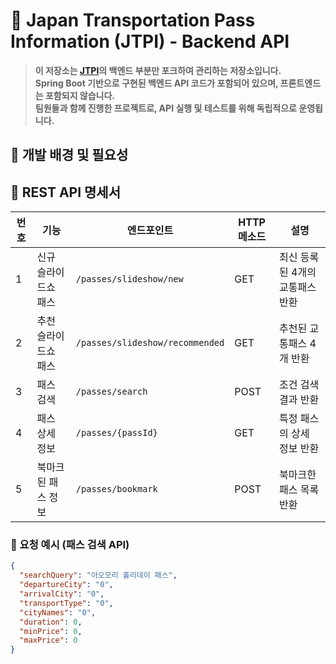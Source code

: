 # 🚆 Japan Transportation Pass Information (JTPI) - Backend API

> **이 저장소는 [JTPI](https://github.com/Capstone-Project-4-1)의 백엔드 부분만 포크하여 관리하는 저장소입니다.**  
> **Spring Boot 기반으로 구현된 백엔드 API 코드가 포함되어 있으며, 프론트엔드는 포함되지 않습니다.**  
> **팀원들과 함께 진행한 프로젝트로, API 실행 및 테스트를 위해 독립적으로 운영됩니다.**

## 📌 개발 배경 및 필요성 


## 📌 REST API 명세서

| 번호 | 기능 | 엔드포인트 | HTTP 메소드 | 설명 |
|----|----------------|-----------------------------|------------|-----------|
| 1  | 신규 슬라이드쇼 패스 | `/passes/slideshow/new` | GET | 최신 등록된 4개의 교통패스 반환 |
| 2  | 추천 슬라이드쇼 패스 | `/passes/slideshow/recommended` | GET | 추천된 교통패스 4개 반환 |
| 3  | 패스 검색 | `/passes/search` | POST | 조건 검색 결과 반환 |
| 4  | 패스 상세 정보 | `/passes/{passId}` | GET | 특정 패스의 상세 정보 반환 |
| 5  | 북마크된 패스 정보 | `/passes/bookmark` | POST | 북마크한 패스 목록 반환 |
### 📝 요청 예시 (패스 검색 API)
```json
{
  "searchQuery": "아오모리 홀리데이 패스",
  "departureCity": "0",
  "arrivalCity": "0",
  "transportType": "0",
  "cityNames": "0",
  "duration": 0,
  "minPrice": 0,
  "maxPrice": 0
}
